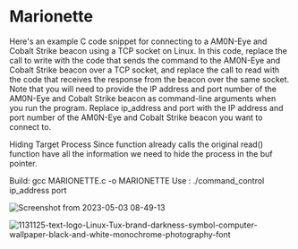 # Marionette
Here's an example C code snippet for connecting to a AM0N-Eye and Cobalt Strike beacon using a TCP socket on Linux.
In this code, replace the call to write with the code that sends the command to the AM0N-Eye and Cobalt Strike beacon over a TCP socket, and replace the call to read with the code that receives the response from the beacon over the same socket. 
Note that you will need to provide the IP address and port number of the AM0N-Eye and Cobalt Strike beacon as command-line arguments when you run the program.
Replace ip_address and port with the IP address and port number of the AM0N-Eye and Cobalt Strike beacon you want to connect to.

Hiding  Target Process
Since function already calls the original read() function  have all the information we need to hide the process in the buf pointer.


Build: gcc MARIONETTE.c -o MARIONETTE
Use : ./command_control ip_address port


![Screenshot from 2023-05-03 08-49-13](https://user-images.githubusercontent.com/121706460/235921050-c476eed7-ff85-4b20-89fd-899318af3573.png)



![1131125-text-logo-Linux-Tux-brand-darkness-symbol-computer-wallpaper-black-and-white-monochrome-photography-font](https://user-images.githubusercontent.com/121706460/235921274-b49ec4be-30f7-4093-9c0f-8c759af3dc08.jpg)
